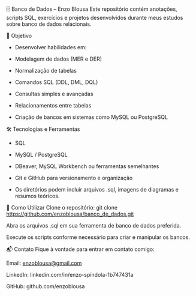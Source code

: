 🗄️ Banco de Dados – Enzo Blousa
Este repositório contém anotações, scripts SQL, exercícios e projetos desenvolvidos durante meus estudos sobre banco de dados relacionais.

🧠 Objetivo
- Desenvolver habilidades em:

- Modelagem de dados (MER e DER)

- Normalização de tabelas

- Comandos SQL (DDL, DML, DQL)

- Consultas simples e avançadas

- Relacionamentos entre tabelas

- Criação de bancos em sistemas como MySQL ou PostgreSQL

🛠️ Tecnologias e Ferramentas
- SQL

- MySQL / PostgreSQL

- DBeaver, MySQL Workbench ou ferramentas semelhantes

- Git e GitHub para versionamento e organização

- Os diretórios podem incluir arquivos .sql, imagens de diagramas e resumos teóricos.

🚀 Como Utilizar
Clone o repositório:
git clone https://github.com/enzoblousa/banco_de_dados.git

Abra os arquivos .sql em sua ferramenta de banco de dados preferida.

Execute os scripts conforme necessário para criar e manipular os bancos.

📬 Contato
Fique à vontade para entrar em contato comigo:

Email: enzoblousa@gmail.com

LinkedIn: linkedin.com/in/enzo-spíndola-1b747431a

GitHub: github.com/enzoblousa
